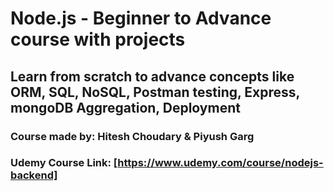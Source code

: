 # Node.js - Beginner to Advance course with projects

## Learn from scratch to advance concepts like ORM, SQL, NoSQL, Postman testing, Express, mongoDB Aggregation, Deployment

### Course made by: Hitesh Choudary & Piyush Garg

### Udemy Course Link: [https://www.udemy.com/course/nodejs-backend]
